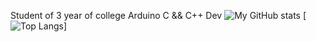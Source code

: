 Student of 3 year of college
Arduino C && C++ Dev
![My GitHub stats](https://github-readme-stats.vercel.app/api?username=vbodnarchuk&show_icons=true&theme=radical)
[![Top Langs](https://github-readme-stats.vercel.app/api/top-langs/?vbodnarchuk&langs_count=8)]
